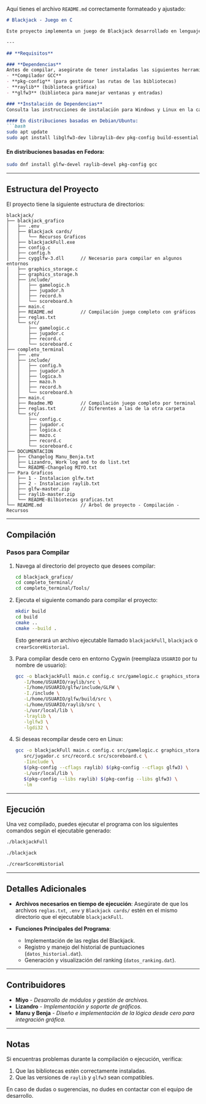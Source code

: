 Aquí tienes el archivo `README.md` correctamente formateado y ajustado:

```markdown
# Blackjack - Juego en C

Este proyecto implementa un juego de Blackjack desarrollado en lenguaje C, utilizando bibliotecas gráficas **raylib** y **glfw3**. A continuación, se explican los requisitos y los pasos necesarios para compilar y ejecutar el proyecto en un sistema operativo Linux.

---

## **Requisitos**

### **Dependencias**
Antes de compilar, asegúrate de tener instaladas las siguientes herramientas y bibliotecas:
- **Compilador GCC**
- **pkg-config** (para gestionar las rutas de las bibliotecas)
- **raylib** (biblioteca gráfica)
- **glfw3** (biblioteca para manejar ventanas y entradas)

### **Instalación de Dependencias**
Consulta las instrucciones de instalación para Windows y Linux en la carpeta **Para Graficos/**.

#### En distribuciones basadas en Debian/Ubuntu:
```bash
sudo apt update
sudo apt install libglfw3-dev libraylib-dev pkg-config build-essential
```

#### En distribuciones basadas en Fedora:
```bash
sudo dnf install glfw-devel raylib-devel pkg-config gcc
```

---

## **Estructura del Proyecto**

El proyecto tiene la siguiente estructura de directorios:

```
blackjack/
├── blackjack_grafico
│   ├── .env
│   ├── Blackjack cards/
│   │   └── Recursos Graficos
│   ├── blackjackFull.exe
│   ├── config.c
│   ├── config.h
│   ├── cygglfw-3.dll      // Necesario para compilar en algunos entornos
│   ├── graphics_storage.c
│   ├── graphics_storage.h
│   ├── include/
│   │   ├── gamelogic.h
│   │   ├── jugador.h
│   │   ├── record.h
│   │   └── scoreboard.h
│   ├── main.c
│   ├── README.md          // Compilación juego completo con gráficos
│   ├── reglas.txt
│   └── src/
│       ├── gamelogic.c
│       ├── jugador.c
│       ├── record.c
│       └── scoreboard.c
├── completo_terminal
│   ├── .env
│   ├── include/
│   │   ├── config.h
│   │   ├── jugador.h
│   │   ├── logica.h
│   │   ├── mazo.h
│   │   ├── record.h
│   │   └── scoreboard.h
│   ├── main.c
│   ├── Readme.MD          // Compilación juego completo por terminal
│   ├── reglas.txt         // Diferentes a las de la otra carpeta
│   └── src/
│       ├── config.c
│       ├── jugador.c
│       ├── logica.c
│       ├── mazo.c
│       ├── record.c
│       └── scoreboard.c
├── DOCUMENTACION
│   ├── Changelog Manu_Benja.txt
│   ├── Lizandro, Work log and to do list.txt
│   └── README-Changelog MIYO.txt
├── Para Graficos
│   ├── 1 - Instalacion glfw.txt
│   ├── 2 - Instalacion raylib.txt
│   ├── glfw-master.zip
│   ├── raylib-master.zip
│   └── README-Bilbiotecas graficas.txt
└── README.md              // Árbol de proyecto - Compilación - Recursos
```

---

## **Compilación**

### **Pasos para Compilar**

1. Navega al directorio del proyecto que desees compilar:
   ```bash
   cd blackjack_grafico/
   cd completo_terminal/
   cd completo_terminal/Tools/
   ```
2. Ejecuta el siguiente comando para compilar el proyecto:
   ```bash
   mkdir build
   cd build
   cmake ..
   cmake --build .
   ```
   Esto generará un archivo ejecutable llamado `blackjackFull`, `blackjack` o `crearScoreHistorial`.

3. Para compilar desde cero en entorno Cygwin (reemplaza `USUARIO` por tu nombre de usuario):
   ```bash
   gcc -o blackjackFull main.c config.c src/gamelogic.c graphics_storage.c src/jugador.c src/record.c src/scoreboard.c \
      -I/home/USUARIO/raylib/src \
      -I/home/USUARIO/glfw/include/GLFW \
      -I./include \
      -L/home/USUARIO/glfw/build/src \
      -L/home/USUARIO/raylib/src \
      -L/usr/local/lib \
      -lraylib \
      -lglfw3 \
      -lgdi32 \
   ```

4. Si deseas recompilar desde cero en Linux:
   ```bash
   gcc -o blackjackFull main.c config.c src/gamelogic.c graphics_storage.c \
      src/jugador.c src/record.c src/scoreboard.c \
      -Iinclude \
      $(pkg-config --cflags raylib) $(pkg-config --cflags glfw3) \
      -L/usr/local/lib \
      $(pkg-config --libs raylib) $(pkg-config --libs glfw3) \
      -lm
   ```

---

## **Ejecución**

Una vez compilado, puedes ejecutar el programa con los siguientes comandos según el ejecutable generado:
```bash
./blackjackFull
```
```bash
./blackjack
```
```bash
./crearScoreHistorial
```

---

## **Detalles Adicionales**

- **Archivos necesarios en tiempo de ejecución**:
  Asegúrate de que los archivos `reglas.txt`, `.env` y `Blackjack cards/` estén en el mismo directorio que el ejecutable `blackjackFull`.

- **Funciones Principales del Programa**:
  - Implementación de las reglas del Blackjack.
  - Registro y manejo del historial de puntuaciones (`datos_historial.dat`).
  - Generación y visualización del ranking (`datos_ranking.dat`).

---

## **Contribuidores**

- **Miyo** - *Desarrollo de módulos y gestión de archivos.*
- **Lizandro** - *Implementación y soporte de gráficos.*
- **Manu y Benja** - *Diseño e implementación de la lógica desde cero para integración gráfica.*

---

## **Notas**

Si encuentras problemas durante la compilación o ejecución, verifica:
1. Que las bibliotecas estén correctamente instaladas.
2. Que las versiones de `raylib` y `glfw3` sean compatibles.

En caso de dudas o sugerencias, no dudes en contactar con el equipo de desarrollo.
```
